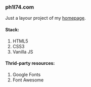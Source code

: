 ### ph1l74.com

Just a layour project of my [homepage](https://ph1l74.com).

#### Stack:

1. HTML5
2. CSS3
3. Vanilla JS
   
#### Thrid-party resources:

1. Google Fonts
2. Font Awesome

